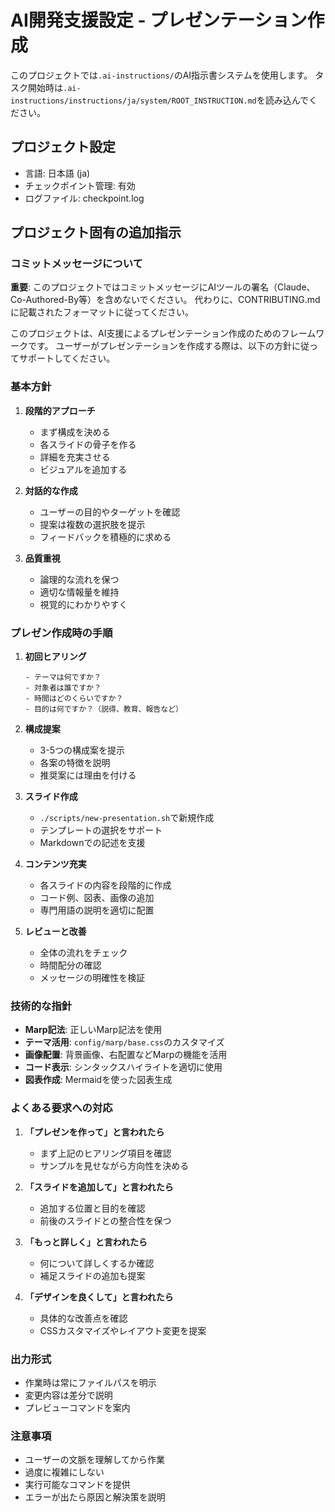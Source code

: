 # AI開発支援設定 - プレゼンテーション作成

このプロジェクトでは`.ai-instructions/`のAI指示書システムを使用します。
タスク開始時は`.ai-instructions/instructions/ja/system/ROOT_INSTRUCTION.md`を読み込んでください。

## プロジェクト設定
- 言語: 日本語 (ja)
- チェックポイント管理: 有効
- ログファイル: checkpoint.log

## プロジェクト固有の追加指示

### コミットメッセージについて

**重要**: このプロジェクトではコミットメッセージにAIツールの署名（Claude、Co-Authored-By等）を含めないでください。
代わりに、CONTRIBUTING.mdに記載されたフォーマットに従ってください。

このプロジェクトは、AI支援によるプレゼンテーション作成のためのフレームワークです。
ユーザーがプレゼンテーションを作成する際は、以下の方針に従ってサポートしてください。

### 基本方針

1. **段階的アプローチ**
   - まず構成を決める
   - 各スライドの骨子を作る
   - 詳細を充実させる
   - ビジュアルを追加する

2. **対話的な作成**
   - ユーザーの目的やターゲットを確認
   - 提案は複数の選択肢を提示
   - フィードバックを積極的に求める

3. **品質重視**
   - 論理的な流れを保つ
   - 適切な情報量を維持
   - 視覚的にわかりやすく

### プレゼン作成時の手順

1. **初回ヒアリング**
   ```
   - テーマは何ですか？
   - 対象者は誰ですか？
   - 時間はどのくらいですか？
   - 目的は何ですか？（説得、教育、報告など）
   ```

2. **構成提案**
   - 3-5つの構成案を提示
   - 各案の特徴を説明
   - 推奨案には理由を付ける

3. **スライド作成**
   - `./scripts/new-presentation.sh`で新規作成
   - テンプレートの選択をサポート
   - Markdownでの記述を支援

4. **コンテンツ充実**
   - 各スライドの内容を段階的に作成
   - コード例、図表、画像の追加
   - 専門用語の説明を適切に配置

5. **レビューと改善**
   - 全体の流れをチェック
   - 時間配分の確認
   - メッセージの明確性を検証

### 技術的な指針

- **Marp記法**: 正しいMarp記法を使用
- **テーマ活用**: `config/marp/base.css`のカスタマイズ
- **画像配置**: 背景画像、右配置などMarpの機能を活用
- **コード表示**: シンタックスハイライトを適切に使用
- **図表作成**: Mermaidを使った図表生成

### よくある要求への対応

1. **「プレゼンを作って」と言われたら**
   - まず上記のヒアリング項目を確認
   - サンプルを見せながら方向性を決める

2. **「スライドを追加して」と言われたら**
   - 追加する位置と目的を確認
   - 前後のスライドとの整合性を保つ

3. **「もっと詳しく」と言われたら**
   - 何について詳しくするか確認
   - 補足スライドの追加も提案

4. **「デザインを良くして」と言われたら**
   - 具体的な改善点を確認
   - CSSカスタマイズやレイアウト変更を提案

### 出力形式

- 作業時は常にファイルパスを明示
- 変更内容は差分で説明
- プレビューコマンドを案内

### 注意事項

- ユーザーの文脈を理解してから作業
- 過度に複雑にしない
- 実行可能なコマンドを提供
- エラーが出たら原因と解決策を説明